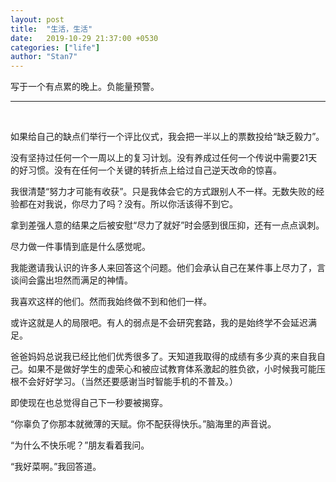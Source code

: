 ```yaml
---
layout: post
title:  "生活，生活"
date:   2019-10-29 21:37:00 +0530
categories: ["life"]
author: "Stan7"
---
```


写于一个有点累的晚上。负能量预警。

---

<br/>

如果给自己的缺点们举行一个评比仪式，我会把一半以上的票数投给“缺乏毅力”。

没有坚持过任何一个一周以上的复习计划。没有养成过任何一个传说中需要21天的好习惯。没有在任何一个关键的转折点上给过自己逆天改命的惊喜。

我很清楚“努力才可能有收获”。只是我体会它的方式跟别人不一样。无数失败的经验都在对我说，你尽力了吗？没有。所以你活该得不到它。

拿到差强人意的结果之后被安慰“尽力了就好”时会感到很压抑，还有一点点讽刺。

尽力做一件事情到底是什么感觉呢。

我能邀请我认识的许多人来回答这个问题。他们会承认自己在某件事上尽力了，言谈间会露出坦然而满足的神情。

我喜欢这样的他们。然而我始终做不到和他们一样。

或许这就是人的局限吧。有人的弱点是不会研究套路，我的是始终学不会延迟满足。

爸爸妈妈总说我已经比他们优秀很多了。天知道我取得的成绩有多少真的来自我自己。如果不是做好学生的虚荣心和被应试教育体系激起的胜负欲，小时候我可能压根不会好好学习。（当然还要感谢当时智能手机的不普及。）

即使现在也总觉得自己下一秒要被揭穿。

“你辜负了你那本就微薄的天赋。你不配获得快乐。”脑海里的声音说。

“为什么不快乐呢？”朋友看着我问。

“我好菜啊。”我回答道。